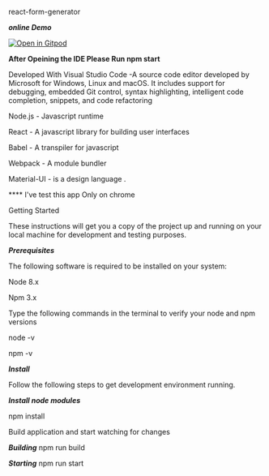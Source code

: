react-form-generator

*****online Demo*****


<a href="https://gitpod.io#snapshot/414f0b99-a1b2-461e-a065-6889bc8c0844"><img alt="Open in Gitpod" src="https://gitpod.io/button/open-in-gitpod.svg"></a>

****After Opeining the IDE Please Run npm start****


Developed With Visual Studio Code -A source code editor developed by Microsoft for Windows, Linux and macOS. 
It includes support for debugging, embedded Git control, syntax highlighting, intelligent code completion, snippets, and code refactoring

Node.js - Javascript runtime

React - A javascript library for building user interfaces

Babel - A transpiler for javascript

Webpack - A module bundler

Material-UI - is a design language .

**** I've test this app Only on chrome 

Getting Started

These instructions will get you a copy of the project up and running on your local machine for development and testing purposes.

*****Prerequisites*****

The following software is required to be installed on your system:

Node 8.x

Npm 3.x

Type the following commands in the terminal to verify your node and npm versions

node -v

npm -v

*****Install*****

Follow the following steps to get development environment running.

***Install node modules***

npm install


Build application and start watching for changes

***Building***
npm run build

***Starting***
npm run start


